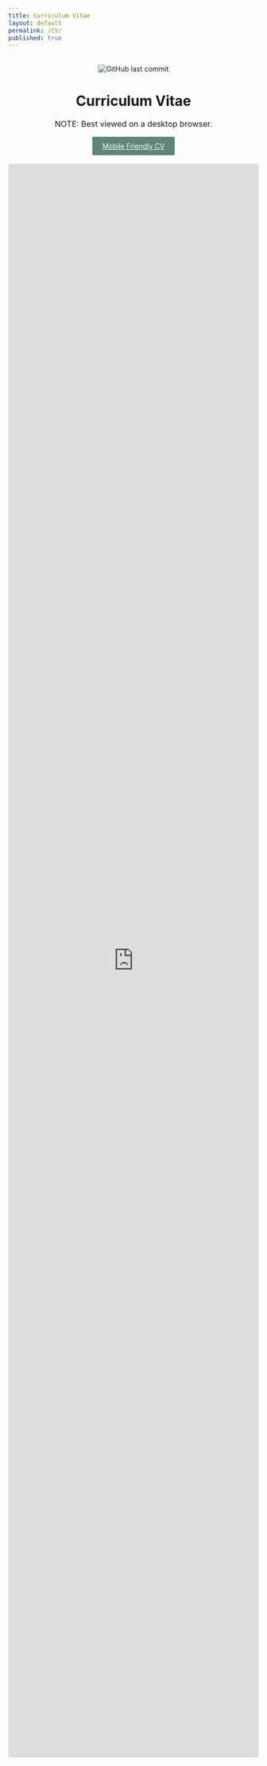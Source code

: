 ```yaml
---
title: Curriculum Vitae
layout: default
permalink: /CV/
published: true
---
```

<div align = center><br>
<img alt="GitHub last commit" src="https://img.shields.io/github/last-commit/meganstumpf/meganstumpf.github.io?path=_pages%2FCV.md&style=plastic&label=Last%20Updated&labelColor=%235F8575%09&color=%23353935%09">
</div>
<div align = center>
  <h1>Curriculum Vitae</h1>
   <p style="font-size: 16px;">NOTE: Best viewed on a desktop browser.</p>
  <a href="https://meganstumpf.github.io/assets/cv.pdf" target="_blank" style="display: inline-block; padding: 10px 20px; background-color: #5F8575; color: white; text-decoration: bold; border-radius: 2px;">Mobile Friendly CV</a><br><br>
  <div style="max-width: 600px; width: 100%; overflow: auto;">
    <iframe src="https://meganstumpf.github.io/assets/CV.pdf" style="width: 100%; height: 80vh; border: none;"></iframe>
  </div>
</div>




